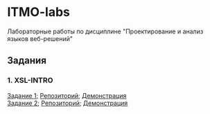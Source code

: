 # ITMO-labs
Лабораторные работы по дисциплине "Проектирование и анализ языков веб-решений"

## Задания
### 1. XSL-INTRO
[Задание 1;](http://kodaktor.ru/sigma.pdf) [Репозиторий;](https://github.com/ShumilinPavel/ITMO-labs/tree/main/XSL-INTRO/task1) [Демонстрация](https://shumilinpavel.github.io/ITMO-labs/XSL-INTRO/task1/source.xml)  
[Задание 2;](http://kodaktor.ru/svg.pdf) [Репозиторий;](https://github.com/ShumilinPavel/ITMO-labs/tree/main/XSL-INTRO/task2) [Демонстрация](https://shumilinpavel.github.io/ITMO-labs/XSL-INTRO/task2/source.xml)